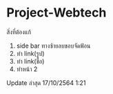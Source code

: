 # Project-Webtech
สิ่งที่ต้องแก้
1. side bar ทางซ้ายลบขอบจัดฟ้อน
2. ทำ link(รูป)
3. ทำ link(ชื่อ)
4. ทำหน้า 2


Update ล่าสุด 17/10/2564 1:21
